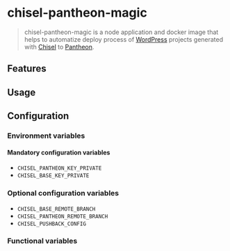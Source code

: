 # chisel-pantheon-magic

> chisel-pantheon-magic is a node application and docker image that helps to automatize deploy process of [WordPress](https://wordpress.org/) projects generated with [Chisel](https://github.com/xfiveco/generator-chisel) to [Pantheon](https://pantheon.io/).

## Features

## Usage

## Configuration
### Environment variables
#### Mandatory configuration variables
- `CHISEL_PANTHEON_KEY_PRIVATE`
- `CHISEL_BASE_KEY_PRIVATE`

### Optional configuration variables
- `CHISEL_BASE_REMOTE_BRANCH`
- `CHISEL_PANTHEON_REMOTE_BRANCH`
- `CHISEL_PUSHBACK_CONFIG`

### Functional variables
